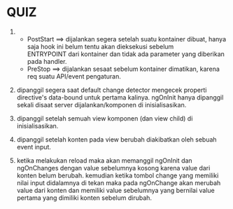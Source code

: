 # QUIZ

1.  - PostStart ==> dijalankan segera setelah suatu kontainer dibuat, hanya saja hook ini belum tentu akan dieksekusi sebelum    
      ENTRYPOINT dari kontainer dan tidak ada parameter yang diberikan pada handler.
    - PreStop ==> dijalankan sesaat sebelum kontainer dimatikan, karena req suatu API/event pengaturan.

2.  dipanggil segera saat default change detector mengecek properti directive's data-bound untuk pertama kalinya. ngOnInit hanya 
    dipanggil sekali disaat server dijalankan/komponen di inisialisasikan.

3.  dipanggil setelah semuah view komponen (dan view child) di inisialisasikan.

4.  dipanggil setelah konten pada view berubah diakibatkan oleh sebuah event input.

5.  ketika melakukan reload maka akan memanggil ngOnInit dan ngOnChanges dengan value sebelumnya kosong karena value dari konten 
    belum berubah. kemudian ketika tombol change yang memiliki nilai input didalamnya di tekan maka pada ngOnChange akan merubah value dari konten dan memiliki value sebelumnya yang bernilai value pertama yang dimiliki konten sebelum dirubah.
